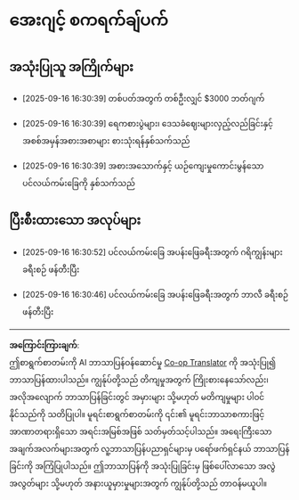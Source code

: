 <!--
CO_OP_TRANSLATOR_METADATA:
{
  "original_hash": "9e2a4a04b4686b008a7e06f916884e58",
  "translation_date": "2025-09-18T16:31:37+00:00",
  "source_file": "12-context-engineering/code_samples/vacation_agent_scratchpad.md",
  "language_code": "my"
}
-->
# အေးဂျင့် စကရက်ချ်ပက်

## အသုံးပြုသူ အကြိုက်များ

- [2025-09-16 16:30:39] တစ်ပတ်အတွက် တစ်ဦးလျှင် $3000 ဘတ်ဂျက်

- [2025-09-16 16:30:39] ရေကစားပွဲများ၊ ဒေသခံဈေးများလှည့်လည်ခြင်းနှင့် အစစ်အမှန်အစားအစာများ စားသုံးရန်နှစ်သက်သည်

- [2025-09-16 16:30:39] အစားအသောက်နှင့် ယဉ်ကျေးမှုကောင်းမွန်သော ပင်လယ်ကမ်းခြေကို နှစ်သက်သည်

## ပြီးစီးထားသော အလုပ်များ

- [2025-09-16 16:30:52] ပင်လယ်ကမ်းခြေ အပန်းဖြေခရီးအတွက် ဂရိကျွန်းများ ခရီးစဉ် ဖန်တီးပြီး

- [2025-09-16 16:30:46] ပင်လယ်ကမ်းခြေ အပန်းဖြေခရီးအတွက် ဘာလီ ခရီးစဉ် ဖန်တီးပြီး

---

**အကြောင်းကြားချက်**:  
ဤစာရွက်စာတမ်းကို AI ဘာသာပြန်ဝန်ဆောင်မှု [Co-op Translator](https://github.com/Azure/co-op-translator) ကို အသုံးပြု၍ ဘာသာပြန်ထားပါသည်။ ကျွန်ုပ်တို့သည် တိကျမှုအတွက် ကြိုးစားနေသော်လည်း၊ အလိုအလျောက် ဘာသာပြန်ခြင်းတွင် အမှားများ သို့မဟုတ် မတိကျမှုများ ပါဝင်နိုင်သည်ကို သတိပြုပါ။ မူရင်းစာရွက်စာတမ်းကို ၎င်း၏ မူရင်းဘာသာစကားဖြင့် အာဏာတရားရှိသော အရင်းအမြစ်အဖြစ် သတ်မှတ်သင့်ပါသည်။ အရေးကြီးသော အချက်အလက်များအတွက် လူ့ဘာသာပြန်ပညာရှင်များမှ ပရော်ဖက်ရှင်နယ် ဘာသာပြန်ခြင်းကို အကြံပြုပါသည်။ ဤဘာသာပြန်ကို အသုံးပြုခြင်းမှ ဖြစ်ပေါ်လာသော အလွဲအလွတ်များ သို့မဟုတ် အနားယူမှားမှုများအတွက် ကျွန်ုပ်တို့သည် တာဝန်မယူပါ။